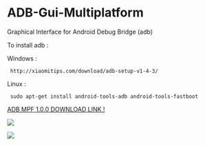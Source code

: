 # ADB-Gui-Multiplatform
 Graphical Interface for Android Debug Bridge (adb)
 
 To install adb :
 
 
  Windows :
 
     http://xiaomitips.com/download/adb-setup-v1-4-3/

  Linux : 

     sudo apt-get install android-tools-adb android-tools-fastboot
 
 [ADB MPF 1.0.0 DOWNLOAD LINK !](https://github.com/abdoulayeYATERA/ADB-Gui-Multiplatform/files/440665/adb_mpf_gui_1.0.0.zip)

![](https://cloud.githubusercontent.com/assets/9435855/18027436/af0d4b18-6c63-11e6-9e53-6d0ba70e3bac.png)

![](https://cloud.githubusercontent.com/assets/9435855/18027441/b7bff8e6-6c63-11e6-8d6f-c8fa10993923.png)
